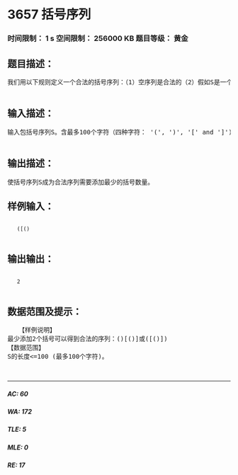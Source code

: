 # 3657 括号序列   
### 时间限制： 1 s     空间限制： 256000 KB     题目等级： 黄金  
## 题目描述：  

<pre>
我们用以下规则定义一个合法的括号序列：（1）空序列是合法的（2）假如S是一个合法的序列，则 (S) 和[S]都是合法的（3）假如A 和 B 都是合法的，那么AB和BA也是合法的例如以下是合法的括号序列：(), [], (()), ([]), ()[], ()[()]以下是不合法括号序列的：(, [, ], )(, ([]), ([() 现在给定一些由'(', ')', '[', ，']'构成的序列 ，请添加尽量少的括号，得到一个合法的括号序列。  

</pre>
  
  
## 输入描述：  

<pre>
输入包括号序列S。含最多100个字符（四种字符： '(', ')', '[' and ']') ，都放在一行，中间没有其他多余字符。  

</pre>
  
  
## 输出描述：  

<pre>
使括号序列S成为合法序列需要添加最少的括号数量。
</pre>
  
  
## 样例输入：  

<pre><code>
   ([()  

</code></pre>
  
  
## 输出输出：  

<pre><code>
   2  

</code></pre>
  
  
## 数据范围及提示：  

<pre>
   【样例说明】
最少添加2个括号可以得到合法的序列：()[()]或([()])
【数据范围】
S的长度<=100 (最多100个字符)。  
  

</pre>
  
  
***  

##### AC: 60  
##### WA: 172  
##### TLE: 5  
##### MLE: 0  
##### RE: 17  
